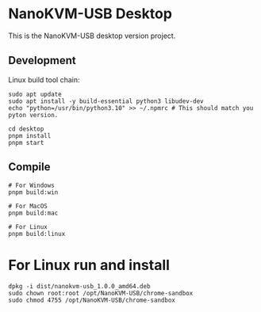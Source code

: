 # NanoKVM-USB Desktop

This is the NanoKVM-USB desktop version project.


## Development

Linux build tool chain:

```shell
sudo apt update
sudo apt install -y build-essential python3 libudev-dev
echo "python=/usr/bin/python3.10" >> ~/.npmrc # This should match you pyton version.
```

```shell
cd desktop
pnpm install
pnpm start
```

## Compile

```shell
# For Windows
pnpm build:win

# For MacOS
pnpm build:mac

# For Linux
pnpm build:linux
```

# For Linux run and install
```shell
dpkg -i dist/nanokvm-usb_1.0.0_amd64.deb
sudo chown root:root /opt/NanoKVM-USB/chrome-sandbox
sudo chmod 4755 /opt/NanoKVM-USB/chrome-sandbox
```
